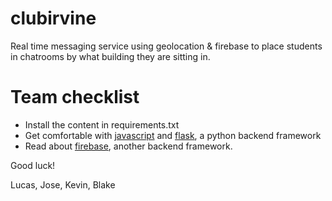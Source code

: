 clubirvine
==========

Real time messaging service using geolocation &amp; firebase to place students in chatrooms by what building they are sitting in.

Team checklist
==============
- Install the content in requirements.txt
- Get comfortable with [javascript](http://www.w3schools.com/html/html5_geolocation.asp) and [flask](http://flask.pocoo.org/), a python backend framework
- Read about [firebase](http://firebase.com), another backend framework. 

Good luck!

Lucas, Jose, Kevin, Blake
